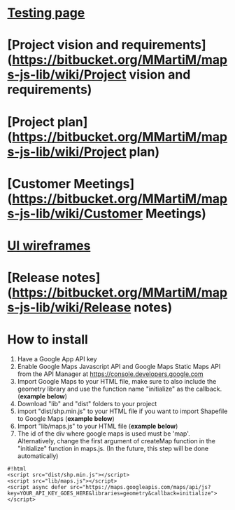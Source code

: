 # [Testing page](https://maps-js-lib.herokuapp.com) #

# [Project vision and requirements](https://bitbucket.org/MMartiM/maps-js-lib/wiki/Project vision and requirements) #
# [Project plan](https://bitbucket.org/MMartiM/maps-js-lib/wiki/Project plan) #
# [Customer Meetings](https://bitbucket.org/MMartiM/maps-js-lib/wiki/Customer Meetings) #
# [UI wireframes](https://bitbucket.org/MMartiM/maps-js-lib/wiki/UI%20wireframes) #
# [Release notes](https://bitbucket.org/MMartiM/maps-js-lib/wiki/Release notes) #

# How to install #
1. Have a Google App API key
2. Enable Google Maps Javascript API and Google Maps Static Maps API from the API Manager at https://console.developers.google.com
3. Import Google Maps to your HTML file, make sure to also include the geometry library and use the function name "initialize" as the callback. (**example below**)
4. Download "lib" and "dist" folders to your project
5. import "dist/shp.min.js" to your HTML file if you want to import Shapefile to Google Maps (**example below**)
6. Import "lib/maps.js" to your HTML file (**example below**)
7. The id of the div where google maps is used must be 'map'. Alternatively, change the first argument of createMap function in the "initialize" function in maps.js. (In the future, this step will be done automatically)

```
#!html
<script src="dist/shp.min.js"></script>
<script src="lib/maps.js"></script>
<script async defer src="https://maps.googleapis.com/maps/api/js?key=YOUR_API_KEY_GOES_HERE&libraries=geometry&callback=initialize"></script>

```
